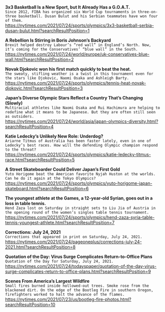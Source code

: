 **3x3 Basketball Is a New Sport, but It Already Has a G.O.A.T.**\
`Since 2012, FIBA has organized six World Cup tournaments in three-on-three basketball. Dusan Bulut and his Serbian teammates have won four of them.`\
https://nytimes.com/2021/07/24/sports/olympics/3x3-basketball-serbia-dusan-bulut.html?searchResultPosition=1

**A Rebellion Is Stirring in Boris Johnson’s Backyard**\
`Brexit helped destroy Labour’s “red wall” in England’s North. Now, it’s coming for the Conservatives’ “blue wall” in the South.`\
https://nytimes.com/2021/07/24/world/europe/uk-conservatives-blue-wall.html?searchResultPosition=2

**Novak Djokovic won his first match quickly to beat the heat.**\
`The sweaty, stifling weather is a twist in this tournament even for the stars like Djokovic, Naomi Osaka and Ashleigh Barty.`\
https://nytimes.com/2021/07/24/sports/olympics/tennis-heat-novak-djokovic.html?searchResultPosition=3

**Japan’s Diverse Olympic Stars Reflect a Country That’s Changing (Slowly)**\
`Multiracial athletes like Naomi Osaka and Rui Hachimura are helping to redefine what it means to be Japanese. But they are often still seen as outsiders.`\
https://nytimes.com/2021/07/24/world/asia/japan-olympics-diversity.html?searchResultPosition=4

**Katie Ledecky’s Unlikely New Role: Underdog?**\
`Ariarne Titmus of Australia has been faster lately, even in one of Ledecky’s best races. How will the defending Olympic champion respond to the threat?`\
https://nytimes.com/2021/07/24/sports/olympics/katie-ledecky-titmus-race.html?searchResultPosition=5

**A Street Skateboarder Could Deliver Japan’s First Gold**\
`Yuto Horigome beat the American favorite Nyjah Huston at the worlds. Can he do it again at the Tokyo Olympics?`\
https://nytimes.com/2021/07/24/sports/olympics/yuto-horigome-japan-skateboard.html?searchResultPosition=6

**The youngest athlete at the Games, a 12-year-old Syrian, goes out in a loss in table tennis.**\
`Hend Zaza lost on Saturday in straight sets to Liu Jia of Austria in the opening round of the women’s singles table tennis tournament.`\
https://nytimes.com/2021/07/24/sports/olympics/hend-zaza-syria-table-tennis-youngest-athlete.html?searchResultPosition=7

**Corrections: July 24, 2021**\
`Corrections that appeared in print on Saturday, July 24, 2021.`\
https://nytimes.com/2021/07/24/pageoneplus/corrections-july-24-2021.html?searchResultPosition=8

**Quotation of the Day: Virus Surge Complicates Return-to-Office Plans**\
`Quotation of the Day for Saturday, July 24, 2021.`\
https://nytimes.com/2021/07/24/todayspaper/quotation-of-the-day-virus-surge-complicates-return-to-office-plans.html?searchResultPosition=9

**Scenes From America’s Largest Wildfire**\
`Small fires burned inside hollowed-out trees. Smoke rose from the blackened dirt. On the edge of the Bootleg Fire in southern Oregon, firefighters worked to halt the advance of the flames.`\
https://nytimes.com/2021/07/23/us/bootleg-fire-photos.html?searchResultPosition=10

